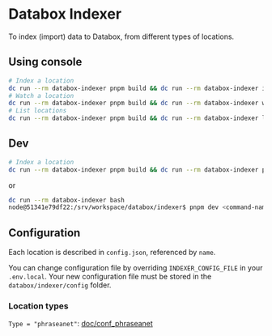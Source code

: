 # Databox Indexer

To index (import) data to Databox, from different types of locations.

## Using console

```bash
# Index a location
dc run --rm databox-indexer pnpm build && dc run --rm databox-indexer index <location-name>
# Watch a location
dc run --rm databox-indexer pnpm build && dc run --rm databox-indexer watch <location-name>
# List locations
dc run --rm databox-indexer pnpm build && dc run --rm databox-indexer list
```

## Dev

```bash
# Index a location
dc run --rm databox-indexer pnpm build && dc run --rm databox-indexer pnpm dev index <location-name>
```
or
```bash
dc run --rm databox-indexer bash
node@51341e79df22:/srv/workspace/databox/indexer$ pnpm dev <command-name>
```

## Configuration
Each location is described in `config.json`, referenced by `name`.

You can change configuration file by overriding `INDEXER_CONFIG_FILE` in your `.env.local`.
Your new configuration file must be stored in the `databox/indexer/config` folder.


### Location types

`Type = "phraseanet"`: [doc/conf_phraseanet](doc/conf_phraseanet.md)
